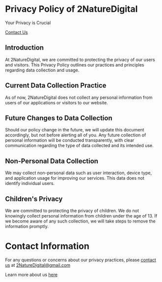 # Privacy Policy of 2NatureDigital
Your Privacy is Crucial

[Contact Us](#contact-information)

## Introduction

At 2NatureDigital, we are committed to protecting the privacy of our users and visitors.
This Privacy Policy outlines our practices and principles regarding data collection and usage.

## Current Data Collection Practice

As of now, 2NatureDigital does not collect any personal information from users of our applications or visitors to our website.

## Future Changes to Data Collection

Should our policy change in the future, we will update this document accordingly, but not before alerting all of you. 
Any future collection of personal information will be conducted transparently, with clear communication regarding the type of data collected and its intended use.

## Non-Personal Data Collection
We may collect non-personal data such as user interaction, device type, and application usage for improving our services.
This data does not identify individual users.

## Children's Privacy
We are committed to protecting the privacy of children. We do not knowingly collect personal information from children under the age of 13.
If we become aware of any such collection, we will take steps to remove the information promptly.

# Contact Information
For any questions or concerns about our privacy practices, please [contact us](mailto:2NatureDigital@gmail.com) at 2NatureDigital@gmail.com

Learn more about us [here](/README.md)
